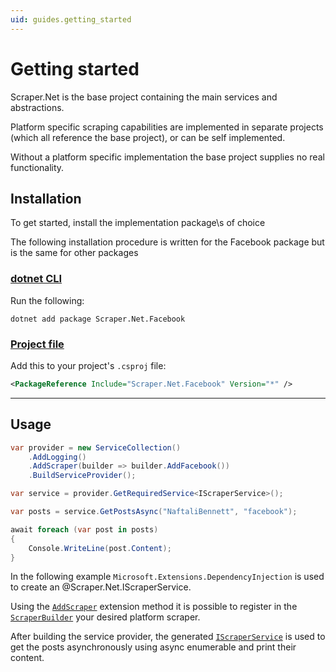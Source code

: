 ```yaml
---
uid: guides.getting_started
---
```


# Getting started

Scraper.Net is the base project containing the main services and abstractions.

Platform specific scraping capabilities are implemented in separate projects (which all reference the base project), or can be self implemented.

Without a platform specific implementation the base project supplies no real functionality.

## Installation

To get started, install the implementation package\s of choice 

The following installation procedure is written for the Facebook package but is the same for other packages

### [dotnet CLI](#tab/dotnet-cli)
Run the following:

```
dotnet add package Scraper.Net.Facebook
```

### [Project file](#tab/project-file)
Add this to your project's `.csproj` file:

```xml
<PackageReference Include="Scraper.Net.Facebook" Version="*" />
```

***

## Usage

```cs
var provider = new ServiceCollection()
    .AddLogging()
    .AddScraper(builder => builder.AddFacebook())
    .BuildServiceProvider();

var service = provider.GetRequiredService<IScraperService>();

var posts = service.GetPostsAsync("NaftaliBennett", "facebook");

await foreach (var post in posts)
{
    Console.WriteLine(post.Content);
}
```

In the following example `Microsoft.Extensions.DependencyInjection` is used to create an @Scraper.Net.IScraperService.

Using the [`AddScraper`](xref:Scraper.Net.ScraperBuilder) extension method it is possible to register in the [`ScraperBuilder`](xref:Scraper.Net.ScraperBuilder) your desired platform scraper.

After building the service provider, the generated [`IScraperService`](xref:Scraper.Net.ScraperService) is used to get the posts asynchronously using async enumerable and print their content.